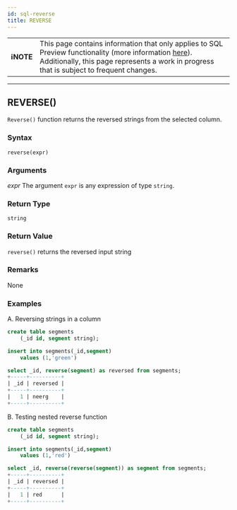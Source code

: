 ```yaml
---
id: sql-reverse
title: REVERSE
---
```


| | |
|-|-|
| **ℹ️NOTE** | This page contains information that only applies to SQL Preview functionality (more information [here](/sql-preview/sql-preview)). Additionally, this page represents a work in progress that is subject to frequent changes. |

---

## REVERSE()

`Reverse()` function returns the reversed strings from the selected column.

### Syntax

```
reverse(expr)
```

### Arguments

_expr_
The argument `expr` is any expression of type `string`.

### Return Type
`string`

### Return Value
`reverse()` returns the reversed input string
### Remarks
None
### Examples
A. Reversing strings in a column

```sql
create table segments
    (_id id, segment string);

insert into segments(_id,segment)
    values (1,'green')

select _id, reverse(segment) as reversed from segments;
+-----+----------+
| _id | reversed |
+-----+----------+
|   1 | neerg    |
+-----+----------+
```

B. Testing nested reverse function
```sql
create table segments
    (_id id, segment string);

insert into segments(_id,segment)
    values (1,'red')

select _id, reverse(reverse(segment)) as segment from segments;
+-----+----------+
| _id | reversed |
+-----+----------+
|   1 | red      |
+-----+----------+
```